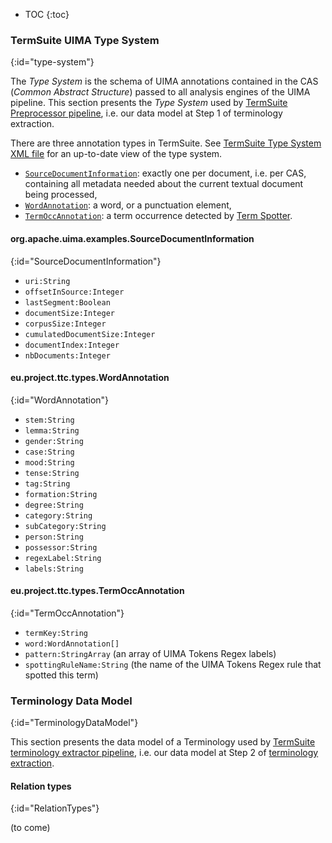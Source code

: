 * TOC
{:toc}

### TermSuite UIMA Type System
{:id="type-system"}

The *Type System* is the schema of UIMA annotations contained in the CAS (*Common Abstract Structure*) passed to all analysis engines of the UIMA pipeline. This section presents the *Type System* used by [TermSuite Preprocessor pipeline](/documentation/termsuite-pipelines/#preprocessor), i.e. our data model at Step 1 of terminology extraction.

There are three annotation types in TermSuite. See [TermSuite Type System XML file](https://github.com/termsuite/termsuite-core/blob/master/src/main/resources/TermSuite_TS.xml) for an up-to-date view of the type system.

 * [`SourceDocumentInformation`](#SourceDocumentInformation): exactly one per document, i.e. per CAS, containing all metadata needed about the current textual document being processed,
 * [`WordAnnotation`](#WordAnnotation): a word, or a punctuation element,
 * [`TermOccAnnotation`](#TermOccAnnotation): a term occurrence detected by [Term Spotter](/documentation/termsuite-pipelines/#term-spotter).



#### org.apache.uima.examples.SourceDocumentInformation
{:id="SourceDocumentInformation"}

* `uri:String`
* `offsetInSource:Integer`
* `lastSegment:Boolean`
* `documentSize:Integer`
* `corpusSize:Integer`
* `cumulatedDocumentSize:Integer`
* `documentIndex:Integer`
* `nbDocuments:Integer`

#### eu.project.ttc.types.WordAnnotation
{:id="WordAnnotation"}

* `stem:String`
* `lemma:String`
* `gender:String`
* `case:String`
* `mood:String`
* `tense:String`
* `tag:String`
* `formation:String`
* `degree:String`
* `category:String`
* `subCategory:String`
* `person:String`
* `possessor:String`
* `regexLabel:String`
* `labels:String`


#### eu.project.ttc.types.TermOccAnnotation
{:id="TermOccAnnotation"}

* `termKey:String`
* `word:WordAnnotation[]`
* `pattern:StringArray` (an array of UIMA Tokens Regex labels)
* `spottingRuleName:String` (the name of the UIMA Tokens Regex rule that spotted this term)

### Terminology Data Model
{:id="TerminologyDataModel"}

This section presents the data model of a Terminology used by [TermSuite terminology extractor pipeline](/documentation/termsuite-pipelines/#terminology-extraction-step-2), i.e. our data model at Step 2 of [terminology extraction](/documentation/termsuite-pipelines/#terminology-extraction).

#### Relation types
{:id="RelationTypes"}

(to come)
